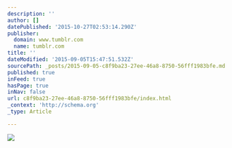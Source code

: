 ```yaml
---
description: ''
author: []
datePublished: '2015-10-27T02:53:14.290Z'
publisher:
  domain: www.tumblr.com
  name: tumblr.com
title: ''
dateModified: '2015-09-05T15:47:51.532Z'
sourcePath: _posts/2015-09-05-c8f9ba23-27ee-46a8-8750-56fff1983bfe.md
published: true
inFeed: true
hasPage: true
inNav: false
url: c8f9ba23-27ee-46a8-8750-56fff1983bfe/index.html
_context: 'http://schema.org'
_type: Article

---
```

![](https://33.media.tumblr.com/3105c59635c40a0e918b943f117624d9/tumblr_nseudab6Ol1qzco77o2_r1_500.gif)